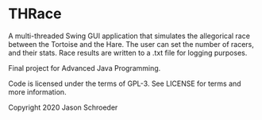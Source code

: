 # THRace
A multi-threaded Swing GUI application that simulates the allegorical race between the Tortoise and the Hare.
The user can set the number of racers, and their stats. Race results are written to a .txt file for logging purposes.

Final project for Advanced Java Programming.

Code is licensed under the terms of GPL-3. See LICENSE for terms and more information.

Copyright 2020 Jason Schroeder
